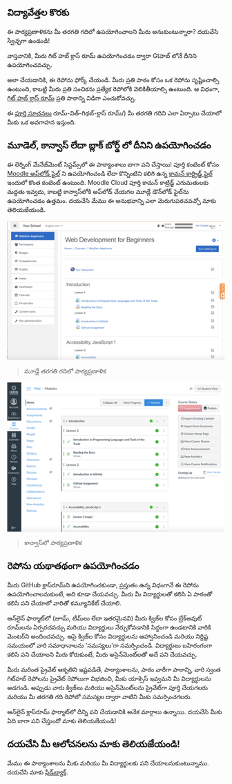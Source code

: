 ## విద్యావేత్తల కొరకు

ఈ పాఠ్యప్రణాళికను మీ తరగతి గదిలో ఉపయోగించాలని మీరు అనుకుంటున్నారా? దయచేసి స్వేచ్ఛగా ఉండండి!

వాస్తవానికి, మీరు గిట్ హబ్ క్లాస్ రూమ్ ఉపయోగించడం ద్వారా Gtహబ్ లోనే దీనిని ఉపయోగించవచ్చు.

అలా చేయడానికి, ఈ రెపోను ఫోర్క్ చేయండి. మీరు ప్రతి పాఠం కోసం ఒక రెపోను సృష్టించాల్సి ఉంటుంది, కాబట్టి మీరు ప్రతి సంచికను ప్రత్యేక రెపోలోకి వెలికితీయాల్సి ఉంటుంది. ఆ విధంగా, [గిట్ హబ్ క్లాస్ రూమ్](https://github.blog/2020-03-18-set-up-your-digital-classroom-with-github-classroom/) ప్రతి పాఠాన్ని విడిగా ఎంచుకోవచ్చు. 


ఈ [పూర్తి సూచనలు](https://github.blog/2020-03-18-set-up-your-digital-classroom-with-github-classroom/) రూమ్-విత్-గిథబ్-క్లాస్ రూమ్/) మీ తరగతి గదిని ఎలా ఏర్పాటు చేయాలో మీకు ఒక అవగాహన ఇస్తుంది.

## మూడెల్, కాన్వాస్ లేదా బ్లాక్ బోర్డ్ లో దీనిని ఉపయోగించడం

ఈ లెర్నింగ్ మేనేజ్‌మెంట్ సిస్టమ్స్‌లో ఈ పాఠ్యాంశాలు బాగా పని చేస్తాయి! పూర్తి కంటెంట్ కోసం [Moodle అప్‌లోడ్ ఫైల్](/teaching-files/webdev-moodle.mbz) ని ఉపయోగించండి లేదా కొన్నింటిని కలిగి ఉన్న [కామన్ కార్ట్రిడ్జ్ ఫైల్](/teaching-files/webdev-common-cartridge.imscc) ఇందులో కొంత కంటెంట్ ఉంటుంది. Moodle Cloud పూర్తి కామన్ కాట్రిడ్జ్ ఎగుమతులకు మద్దతు ఇవ్వదు, కాబట్టి కాన్వాస్‌లోకి అప్‌లోడ్ చేయగల మూడ్లే డౌన్‌లోడ్ ఫైల్‌ను ఉపయోగించడం ఉత్తమం. దయచేసి మేము ఈ అనుభవాన్ని ఎలా మెరుగుపరచవచ్చో మాకు తెలియజేయండి.

![మూడిల్](/teaching-files/moodle.png)
> మూడ్లే తరగతి గదిలో పాఠ్యప్రణాళిక

![కాన్వాస్](/teaching-files/canvas.png)
> కాన్వాస్‌లో పాఠ్యప్రణాళిక

## రెపోను యథాతథంగా ఉపయోగించడం

మీరు GitHub క్లాస్‌రూమ్‌ని ఉపయోగించకుండా, ప్రస్తుతం ఉన్న విధంగానే ఈ రెపోను ఉపయోగించాలనుకుంటే, అది కూడా చేయవచ్చు. మీరు మీ విద్యార్థులతో కలిసి ఏ పాఠంతో కలిసి పని చేయాలో వారితో కమ్యూనికేట్ చేయాలి.

ఆన్‌లైన్ ఫార్మాట్‌లో (జూమ్, టీమ్‌లు లేదా ఇతరమైనవి) మీరు క్విజ్‌ల కోసం బ్రేక్‌అవుట్ రూమ్‌లను ఏర్పరచవచ్చు మరియు విద్యార్థులు నేర్చుకోవడానికి సిద్ధంగా ఉండటానికి వారికి మెంటర్‌ని అందించవచ్చు. ఆపై క్విజ్‌ల కోసం విద్యార్థులను ఆహ్వానించండి మరియు నిర్దిష్ట సమయంలో వారి సమాధానాలను 'సమస్యలు'గా సమర్పించండి. విద్యార్థులు బహిరంగంగా కలిసి పని చేయాలని మీరు కోరుకుంటే, మీరు అసైన్‌మెంట్‌లతో అదే పని చేయవచ్చు.

మీరు మరింత ప్రైవేట్ ఆకృతిని ఇష్టపడితే, పాఠ్యాంశాలను, పాఠం వారీగా పాఠాన్ని, వారి స్వంత గిట్‌హబ్ రెపోలను ప్రైవేట్ రెపోలుగా విభజించి, మీకు యాక్సెస్ ఇవ్వమని మీ విద్యార్థులను అడగండి. అప్పుడు వారు క్విజ్‌లు మరియు అసైన్‌మెంట్‌లను ప్రైవేట్‌గా పూర్తి చేయగలరు మరియు మీ తరగతి గది రెపోలో సమస్యల ద్వారా వాటిని మీకు సమర్పించగలరు.

ఆన్‌లైన్ క్లాస్‌రూమ్ ఫార్మాట్‌లో దీన్ని పని చేయడానికి అనేక మార్గాలు ఉన్నాయి. దయచేసి మీకు ఏది బాగా పని చేస్తుందో మాకు తెలియజేయండి!

## దయచేసి మీ ఆలోచనలను మాకు తెలియజేయండి!

మేము ఈ పాఠ్యాంశాలను మీకు మరియు మీ విద్యార్థులకు పని చేయాలనుకుంటున్నాము. దయచేసి మాకు [ఫీడ్‌బ్యాక్](https://forms.microsoft.com/Pages/ResponsePage.aspx?id=v4j5cvGGr0GRqy180BHbR2humCsRZhxNuI79cm6n0hRUQzRVVU9VVlU5UlFLWTRLWlkyQUxORTg5WS4u).

